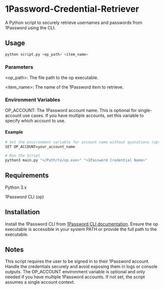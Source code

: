 # 1Password-Credential-Retriever

A Python script to securely retrieve usernames and passwords from 1Password using the CLI.

## Usage

```sh
python script.py <op_path> <item_name>
```
### Parameters
<op_path>: The file path to the op executable.

<item_name>: The name of the 1Password item to retrieve.

### Environment Variables

OP_ACCOUNT: The 1Password account name. This is optional for single-account use cases. If you have multiple accounts, set this variable to specify which account to use.

#### Example
```sh
# Set the environment variable for account name without quotations (optional)
SET OP_ACCOUNT=your_account_name

# Run the Script
python3 main.py "</Path/to/op.exe>" "<1Password Credential Name>"
```
## Requirements
Python 3.x

1Password CLI (op)

## Installation
Install the 1Password CLI from [1Password CLI documentation](https://developer.1password.com/docs/cli/get-started/).
Ensure the op executable is accessible in your system PATH or provide the full path to the executable.

## Notes
This script requires the user to be signed in to their 1Password account.
Handle the credentials securely and avoid exposing them in logs or console outputs.
The OP_ACCOUNT environment variable is optional and only needed if you have multiple 1Password accounts. If not set, the script assumes a single account context.

